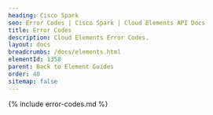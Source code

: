 ```yaml
---
heading: Cisco Spark
seo: Error Codes | Cisco Spark | Cloud Elements API Docs
title: Error Codes
description: Cloud Elements Error Codes.
layout: docs
breadcrumbs: /docs/elements.html
elementId: 1358
parent: Back to Element Guides
order: 40
sitemap: false
---
```


{% include error-codes.md %}
